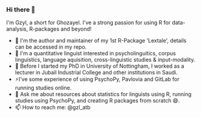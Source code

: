 ### Hi there 👋

I'm Gzyl, a short for Ghozayel. I've a strong passion for using R for data-analysis, R-packages and beyond!
- 🌱 I'm the author and maintainer of my 1st R-Package 'Lextale', details can be accessed in my repo. 
- 🔭 I'm a quantitative linguist interested in psycholinguitics, corpus linguistics, language aquisition, cross-linguistic studies & input-modality. 
- 🔭 Before I started my PhD in University of Nottingham, I worked as a lecturer in Jubail Industrial College and other institutions in Saudi.
- ⚡I've some experience of using PsychoPy, Pavlovia and GitLab for running studies online.
- 💬 Ask me about resources about statistics for linguists using R, running studies using PsychoPy, and creating R packages from scratch 😄.
- 📫 How to reach me: @gzl_atb
 
